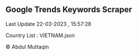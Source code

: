 

## Google Trends Keywords Scraper 
 
Last Update 22-03-2023 , 15:57:28

Country List :
VIETNAM.json



© Abdul Muttaqin 
